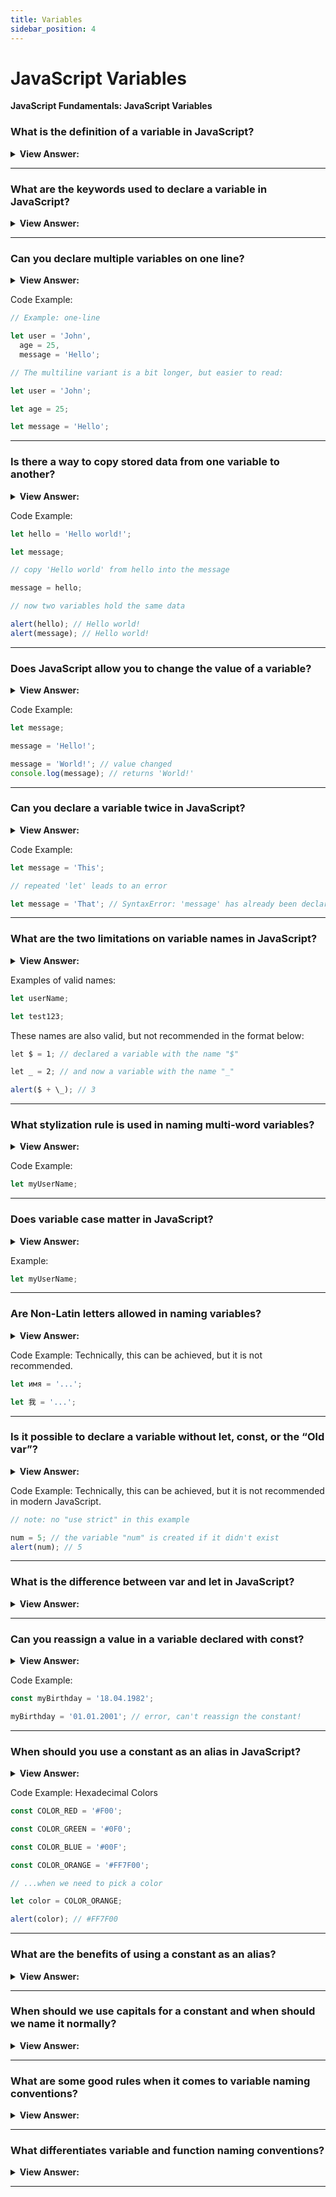 ```yaml
---
title: Variables
sidebar_position: 4
---
```


# JavaScript Variables

**JavaScript Fundamentals: JavaScript Variables**

<head>
  <title>JavaScript Variables - JavaScript Frontend Interview Questions & Answers</title>
  <meta charSet="utf-8" />
</head>

### What is the definition of a variable in JavaScript?

<details>
  <summary><strong>View Answer:</strong></summary>
  <div>
  <div><strong>Interview Response:</strong> A variable is a “named storage” for data. We can use variables to store values, visitor information, and other data.</div>
  </div>
</details>

---

### What are the keywords used to declare a variable in JavaScript?

<details>
  <summary><strong>View Answer:</strong></summary>
  <div>
  <div><strong>Interview Response:</strong> The keywords used to declare a variable include let, const, and var variables.</div><br />
  <div><strong>Technical Response:</strong> There are three variable declaration keywords used in JavaScript. They include let, const, and var variables. In modern JavaScript, development let and const are recommended to optimize your application.
  </div>
  </div>
</details>

---

### Can you declare multiple variables on one line?

<details>
  <summary><strong>View Answer:</strong></summary>
  <div>
  <div><strong>Interview Response:</strong> Yes, but it is not recommended, for the sake of readability and consistency.</div>
  </div>
</details>

Code Example:

```js
// Example: one-line

let user = 'John',
  age = 25,
  message = 'Hello';

// The multiline variant is a bit longer, but easier to read:

let user = 'John';

let age = 25;

let message = 'Hello';
```

---

### Is there a way to copy stored data from one variable to another?

<details>
  <summary><strong>View Answer:</strong></summary>
  <div>
  <div><strong>Interview Response:</strong> Yes, declare two variables and copy data from one into the other. Better known as copy by reference.</div>
  </div>
</details>

Code Example:

```js
let hello = 'Hello world!';

let message;

// copy 'Hello world' from hello into the message

message = hello;

// now two variables hold the same data

alert(hello); // Hello world!
alert(message); // Hello world!
```

---

### Does JavaScript allow you to change the value of a variable?

<details>
  <summary><strong>View Answer:</strong></summary>
  <div>
  <div><strong>Interview Response:</strong> Yes, by declaring the variable equals the new value. A declaration of a const on a variable does not have this capability, because it is a constant value.</div>
  </div>
</details>

Code Example:

```js
let message;

message = 'Hello!';

message = 'World!'; // value changed
console.log(message); // returns 'World!'
```

---

### Can you declare a variable twice in JavaScript?

<details>
  <summary><strong>View Answer:</strong></summary>
  <div>
  <div><strong>Interview Response:</strong> No, it will result in a syntax error.</div>
  </div>
</details>

Code Example:

```js
let message = 'This';

// repeated 'let' leads to an error

let message = 'That'; // SyntaxError: 'message' has already been declared
```

---

### What are the two limitations on variable names in JavaScript?

<details>
  <summary><strong>View Answer:</strong></summary>
  <div>
  <div><strong>Interview Response:</strong> The variable must contain only letters, digits, dollar signs, or an underscore. The first character must not be a digit.</div><br />
  <div><strong>Technical Response:</strong> There are two limitations on variable names in JavaScript. The name must contain only letters, digits, or the symbols $ and _. The first character must not be a digit.
  </div>
  </div>
</details>

Examples of valid names:

```js
let userName;

let test123;
```

These names are also valid, but not recommended in the format below:

```js
let $ = 1; // declared a variable with the name "$"

let _ = 2; // and now a variable with the name "_"

alert($ + \_); // 3
```

---

### What stylization rule is used in naming multi-word variables?

<details>
  <summary><strong>View Answer:</strong></summary>
  <div>
  <div><strong>Interview Response:</strong>  When the name contains multiple words, camelCase is commonly used.</div>
  </div>
</details>

Code Example:

```js
let myUserName;
```

---

### Does variable case matter in JavaScript?

<details>
  <summary><strong>View Answer:</strong></summary>
  <div>
  <div><strong>Interview Response:</strong>  Yes, variables named myUser and myuser are two different variables, because variables in JavaScript are case-sensitive.</div>
  </div>
</details>

Example:

```js
let myUserName;
```

---

### Are Non-Latin letters allowed in naming variables?

<details>
  <summary><strong>View Answer:</strong></summary>
  <div>
  <div><strong>Interview Response:</strong> Yes, but it is not recommended.</div><br />
  <div><strong>Technical Response:</strong> Yes, it is possible to use any language, including Cyrillic letters or even hieroglyphs, but it is not recommended.
  </div>
  </div>
</details>

Code Example: Technically, this can be achieved, but it is not recommended.

```js
let имя = '...';

let 我 = '...';
```

---

### Is it possible to declare a variable without let, const, or the “Old var”?

<details>
  <summary><strong>View Answer:</strong></summary>
  <div>
  <div><strong>Interview Response:</strong> Yes, it is possible outside of strict mode, but it is not recommended. It may be found in older applications.</div>
  </div>
</details>

Code Example: Technically, this can be achieved, but it is not recommended in modern JavaScript.

```js
// note: no "use strict" in this example

num = 5; // the variable "num" is created if it didn't exist
alert(num); // 5
```

---

### What is the difference between var and let in JavaScript?

<details>
  <summary><strong>View Answer:</strong></summary>
  <div>
  <div><strong>Interview Response:</strong> The difference is that var is function scoped and let is block scoped. If it is used outside of a function, it is considered a global variable.</div><br />
  <div><strong>Technical Response:</strong> JavaScript var and let are both used for variable declaration, but the difference between them is that var is function scoped and let is block scoped. It can be said that a variable declared with var is defined throughout the program as compared to let.
  </div>
  </div>
</details>

---

### Can you reassign a value in a variable declared with const?

<details>
  <summary><strong>View Answer:</strong></summary>
  <div>
  <div><strong>Interview Response:</strong> No, it will result in a syntax error because constants cannot be reassigned.</div>
  </div>
</details>

Code Example:

```js
const myBirthday = '18.04.1982';

myBirthday = '01.01.2001'; // error, can't reassign the constant!
```

---

### When should you use a constant as an alias in JavaScript?

<details>
  <summary><strong>View Answer:</strong></summary>
  <div>
  <div><strong>Interview Response:</strong> Aliases should be used for constant variable values that are hard to remember. They should use capital letters and underscores.</div>
  </div>
</details>

Code Example: Hexadecimal Colors

```js
const COLOR_RED = '#F00';

const COLOR_GREEN = '#0F0';

const COLOR_BLUE = '#00F';

const COLOR_ORANGE = '#FF7F00';

// ...when we need to pick a color

let color = COLOR_ORANGE;

alert(color); // #FF7F00
```

---

### What are the benefits of using a constant as an alias?

<details>
  <summary><strong>View Answer:</strong></summary>
  <div>
  <div><strong>Interview Response:</strong> Aliases are easy to remember than numeric identifiers, like hexadecimal numbers.</div>
  </div>
</details>

---

### When should we use capitals for a constant and when should we name it normally?

<details>
  <summary><strong>View Answer:</strong></summary>
  <div>
  <div><strong>Interview Response:</strong> Capital-named constants are only used as aliases for “hard-coded” values.</div><br />
  <div><strong>Technical Response:</strong> When constants that are known before execution (like a hexadecimal value for red) and some constants are calculated in run-time, during the execution, but do not change after their initial assignment. In other words, capital-named constants are only used as aliases for “hard-coded” values.
  </div>
  </div>
</details>

---

### What are some good rules when it comes to variable naming conventions?

<details>
  <summary><strong>View Answer:</strong></summary>
  <div>
  <div><strong>Interview Response:</strong> Capital-named constants are only used as aliases for “hard-coded” values.</div><br />
  <div><strong>Technical Response:</strong><br /><br />
  Some good-to-follow rules are: <br /><br />
    <ol>
      <li>Use human-readable names like userName or shoppingCart.</li>
      <li>Stay away from abbreviations or short names like a, b, c, unless you know what you are doing (Ninja Coder – not a good way to write code).</li>
      <li>Make names maximally descriptive and concise. Examples of bad names are data and value. Such names say nothing. It is only okay to use them if the context of the code makes it exceptionally obvious which data or value the variable is referencing.</li>
      <li>Agree on terms within your team. If a site visitor is called a “user” then we should name related variables currentUser or newUser instead of currentVisitor or newManInTown.</li>
      <li>A variable name is always camelCase and should begin with a noun to differentiate variables from functions, which normally should begin with a verb.</li>
      </ol>
  </div>
  </div>
</details>

---

### What differentiates variable and function naming conventions?

<details>
  <summary><strong>View Answer:</strong></summary>
  <div>
  <div><strong>Interview Response:</strong> A variable name is always camelCase and should begin with a noun to differentiate variables from functions, which normally should begin with a verb.</div>
  </div>
</details>

---
